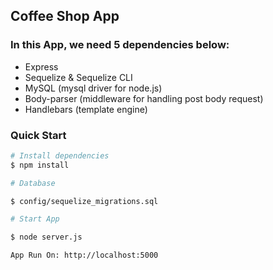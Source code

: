 ## Coffee Shop App

### In this App, we need 5 dependencies below:

- Express
- Sequelize & Sequelize CLI
- MySQL (mysql driver for node.js)
- Body-parser (middleware for handling post body request)
- Handlebars (template engine)

### Quick Start
  
```bash
# Install dependencies
$ npm install

# Database

$ config/sequelize_migrations.sql

# Start App

$ node server.js

App Run On: http://localhost:5000

```
